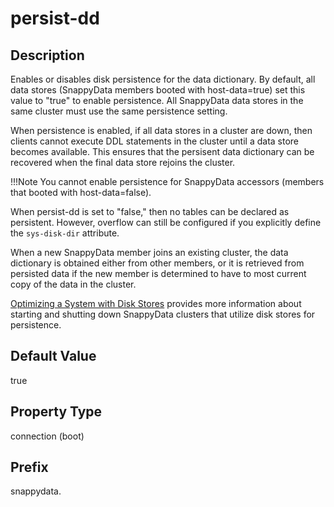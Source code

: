 # persist-dd

## Description

Enables or disables disk persistence for the data dictionary. By default, all data stores (SnappyData members booted with host-data=true) set this value to "true" to enable persistence. All SnappyData data stores in the same cluster must use the same persistence setting.

When persistence is enabled, if all data stores in a cluster are down, then clients cannot execute DDL statements in the cluster until a data store becomes available. This ensures that the persisent data dictionary can be recovered when the final data store rejoins the cluster.


!!!Note 
	You cannot enable persistence for SnappyData accessors (members that booted with host-data=false). </p>

When persist-dd is set to "false," then no tables can be declared as persistent. However, overflow can still be configured if you explicitly define the `sys-disk-dir` attribute.

When a new SnappyData member joins an existing cluster, the data dictionary is obtained either from other members, or it is retrieved from persisted data if the new member is determined to have to most current copy of the data in the cluster.

[Optimizing a System with Disk Stores](../../concepts/tables/persisting_table_data/running_system_with_disk_stores.md#running_system_with_disk_stores) provides more information about starting and shutting down SnappyData clusters that utilize disk stores for persistence.

## Default Value

true

## Property Type

connection (boot)

## Prefix

snappydata.
